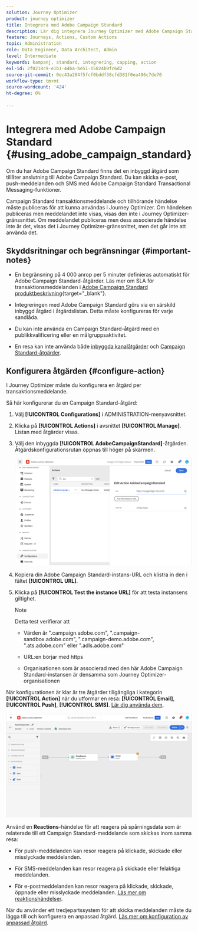 ```yaml
---
solution: Journey Optimizer
product: journey optimizer
title: Integrera med Adobe Campaign Standard
description: Lär dig integrera Journey Optimizer med Adobe Campaign Standard
feature: Journeys, Actions, Custom Actions
topic: Administration
role: Data Engineer, Data Architect, Admin
level: Intermediate
keywords: kampanj, standard, integrering, capping, action
exl-id: 2f0218c9-e1b1-44ba-be51-15824b9fc6d2
source-git-commit: 0ec43a204f5fcf0bddf38cfd381f0ea496c7de70
workflow-type: tm+mt
source-wordcount: '424'
ht-degree: 0%

---
```


# Integrera med Adobe Campaign Standard {#using_adobe_campaign_standard}

Om du har Adobe Campaign Standard finns det en inbyggd åtgärd som tillåter anslutning till Adobe Campaign Standard. Du kan skicka e-post, push-meddelanden och SMS med Adobe Campaign Standard Transactional Messaging-funktioner.

Campaign Standard transaktionsmeddelande och tillhörande händelse måste publiceras för att kunna användas i Journey Optimizer. Om händelsen publiceras men meddelandet inte visas, visas den inte i Journey Optimizer-gränssnittet. Om meddelandet publiceras men dess associerade händelse inte är det, visas det i Journey Optimizer-gränssnittet, men det går inte att använda det.

## Skyddsritningar och begränsningar {#important-notes}

* En begränsning på 4 000 anrop per 5 minuter definieras automatiskt för Adobe Campaign Standard-åtgärder. Läs mer om SLA för transaktionsmeddelanden i [Adobe Campaign Standard produktbeskrivning](https://helpx.adobe.com/se/legal/product-descriptions/campaign-standard.html){target="_blank"}.

* Integreringen med Adobe Campaign Standard görs via en särskild inbyggd åtgärd i åtgärdslistan. Detta måste konfigureras för varje sandlåda.

* Du kan inte använda en Campaign Standard-åtgärd med en publikkvalificering eller en målgruppsaktivitet.

* En resa kan inte använda både [inbyggda kanalåtgärder](../building-journeys/journeys-message.md) och [Campaign Standard-åtgärder](../building-journeys/using-adobe-campaign-standard.md).

## Konfigurera åtgärden {#configure-action}

I Journey Optimizer måste du konfigurera en åtgärd per transaktionsmeddelande.

Så här konfigurerar du en Campaign Standard-åtgärd:

1. Välj **[!UICONTROL Configurations]** i ADMINISTRATION-menyavsnittet.

1. Klicka på **[!UICONTROL Actions]** i avsnittet **[!UICONTROL Manage]**. Listan med åtgärder visas.

1. Välj den inbyggda **[!UICONTROL AdobeCampaignStandard]**-åtgärden. Åtgärdskonfigurationsrutan öppnas till höger på skärmen.

   ![](assets/actioncampaign.png)

1. Kopiera din Adobe Campaign Standard-instans-URL och klistra in den i fältet **[!UICONTROL URL]**.

1. Klicka på **[!UICONTROL Test the instance URL]** för att testa instansens giltighet.

   >[!NOTE]
   >
   >Detta test verifierar att
   >
   >* Värden är &quot;.campaign.adobe.com&quot;, &quot;.campaign-sandbox.adobe.com&quot;, &quot;.campaign-demo.adobe.com&quot;, &quot;.ats.adobe.com&quot; eller &quot;.adls.adobe.com&quot;
   >
   >* URL:en börjar med https
   >
   >* Organisationen som är associerad med den här Adobe Campaign Standard-instansen är densamma som Journey Optimizer-organisationen

När konfigurationen är klar är tre åtgärder tillgängliga i kategorin **[!UICONTROL Action]** när du utformar en resa: **[!UICONTROL Email]**, **[!UICONTROL Push]**, **[!UICONTROL SMS]**. [Lär dig använda dem](../building-journeys/using-adobe-campaign-standard.md).

![](assets/journey58.png)

Använd en **Reactions**-händelse för att reagera på spårningsdata som är relaterade till ett Campaign Standard-meddelande som skickas inom samma resa:

* För push-meddelanden kan resor reagera på klickade, skickade eller misslyckade meddelanden.

* För SMS-meddelanden kan resor reagera på skickade eller felaktiga meddelanden.

* För e-postmeddelanden kan resor reagera på klickade, skickade, öppnade eller misslyckade meddelanden. [Läs mer om reaktionshändelser](../building-journeys/reaction-events.md).

När du använder ett tredjepartssystem för att skicka meddelanden måste du lägga till och konfigurera en anpassad åtgärd. [Läs mer om konfiguration av anpassad åtgärd](../action/about-custom-action-configuration.md).
